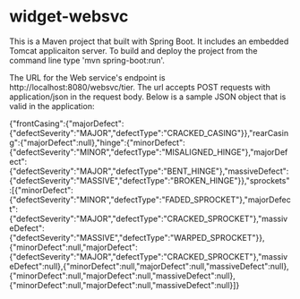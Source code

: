 # widget-websvc
This is a Maven project that built with Spring Boot. It includes an embedded Tomcat applicaiton server. To build and deploy the project from the command line type 'mvn spring-boot:run'.

The URL for the Web service's endpoint is http://localhost:8080/websvc/tier. The url accepts POST requests with application/json in the request body. Below is a sample JSON object that is valid in the application:

{"frontCasing":{"majorDefect":{"defectSeverity":"MAJOR","defectType":"CRACKED_CASING"}},"rearCasing":{"majorDefect":null},"hinge":{"minorDefect":{"defectSeverity":"MINOR","defectType":"MISALIGNED_HINGE"},"majorDefect":{"defectSeverity":"MAJOR","defectType":"BENT_HINGE"},"massiveDefect":{"defectSeverity":"MASSIVE","defectType":"BROKEN_HINGE"}},"sprockets":[{"minorDefect":{"defectSeverity":"MINOR","defectType":"FADED_SPROCKET"},"majorDefect":{"defectSeverity":"MAJOR","defectType":"CRACKED_SPROCKET"},"massiveDefect":{"defectSeverity":"MASSIVE","defectType":"WARPED_SPROCKET"}},{"minorDefect":null,"majorDefect":{"defectSeverity":"MAJOR","defectType":"CRACKED_SPROCKET"},"massiveDefect":null},{"minorDefect":null,"majorDefect":null,"massiveDefect":null},{"minorDefect":null,"majorDefect":null,"massiveDefect":null},{"minorDefect":null,"majorDefect":null,"massiveDefect":null}]}
